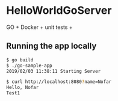 # HelloWorldGoServer
GO + Docker + unit tests + 


## Running the app locally

```bash
$ go build
$ ./go-sample-app
2019/02/03 11:38:11 Starting Server
```

```bash
$ curl http://localhost:8080?name=Nofar
Hello, Nofar
Test1
``` 

  
   
   
    
         
          
               
 
   
  
